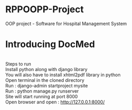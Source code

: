 # RPPOOPP-Project
OOP project - Software for Hospital Management System

# Introducing DocMed

<br>Steps to run
<br>Install python along with django library
<br>You will also have to install xhtml2pdf library in python
<br>Open terminal in the cloned directory
<br>Run : django-admin startproject mysite
<br>Run : python manage.py runserver
<br>Site will start running at port 8000
<br>Open browser and open : http://127.0.0.1:8000/
